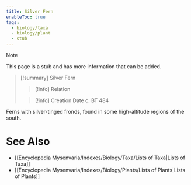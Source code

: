 ```yaml
---
title: Silver Fern
enableToc: true
tags:
  - biology/taxa
  - biology/plant
  - stub
---
```


> [!note]
> This page is a stub and has more information that can be added.

> [!summary] Silver Fern
> > [!info] Relation
>
> > [!info] Creation Date
> > c. BT 484

Ferns with silver-tinged fronds, found in some high-altitude regions of the south.

# See Also
- [[Encyclopedia Mysenvaria/Indexes/Biology/Taxa/Lists of Taxa|Lists of Taxa]]
- [[Encyclopedia Mysenvaria/Indexes/Biology/Plants/Lists of Plants|Lists of Plants]]
